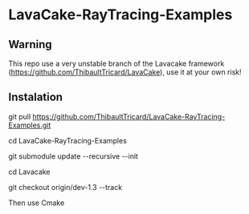 # LavaCake-RayTracing-Examples

## Warning

This repo use a very unstable branch of the Lavacake framework (https://github.com/ThibaultTricard/LavaCake), 
use it at your own risk!


## Instalation 

git pull https://github.com/ThibaultTricard/LavaCake-RayTracing-Examples.git

cd LavaCake-RayTracing-Examples

git submodule update --recursive --init

cd Lavacake

git checkout origin/dev-1.3 --track

Then use Cmake
